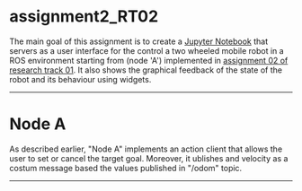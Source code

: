 # assignment2_RT02
The main goal of this assignment is to create a [Jupyter Notebook](https://github.com/AichaAbbad/assignment2_rt2/blob/fe2a387a12dd0a3801b56e4dda4704cdfcec83ba/src/assignment_2_2022/src/assignment_2_2022/Notebook/node_a.ipynb) that servers as a user interface for the control
a two wheeled mobile robot in a ROS environment starting from (node 'A') implemented in [assignment 02 of research track 01](https://github.com/AichaAbbad/assignment_2_2022.git).
It also shows the graphical feedback of the state of the robot and its behaviour using widgets.

---------------------------

# Node A
As described earlier, "Node A" implements an action client that allows the user to set or cancel the target goal. Moreover, it ublishes and velocity as a costum message based the values published in "/odom" topic.

---------------------------


